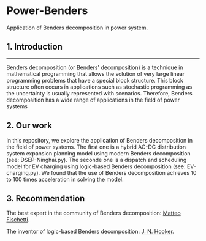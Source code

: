# Power-Benders

Application of Benders decomposition in power system.

## 1. Introduction
***
Benders decomposition (or Benders' decomposition) is a technique in mathematical programming that allows the solution of very large linear programming problems that have a special block structure. This block structure often occurs in applications such as stochastic programming as the uncertainty is usually represented with scenarios. Therefore, Benders decomposition has a wide range of applications in the field of power systems

## 2. Our work

In this repository, we explore the application of Benders decomposition in
the field of power systems.
The first one is a hybrid AC-DC distribution system expansion planning model using modern Benders decomposition (see: DSEP-Ninghai.py).
The seconde one is a dispatch and scheduling model for EV charging using logic-based Benders decomposition (see: EV-charging.py).
We found that the use of Benders decomposition achieves 10 to 100 times acceleration in solving the model.

## 3. Recommendation

The best expert in the community of Benders decomposition: [Matteo Fischetti](http://www.dei.unipd.it/~fisch/).

The inventor of logic-based Benders decomposition: [J. N. Hooker](https://www.cmu.edu/tepper/faculty-and-research/faculty-by-area/profiles/hooker-john.html).
